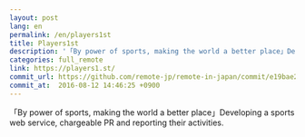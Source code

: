 ```yaml
---
layout: post
lang: en
permalink: /en/players1st
title: Players1st
description: '「By power of sports, making the world a better place」Developing a sports web service, chargeable PR and reporting their activities.'
categories: full_remote
link: https://players1.st/
commit_url: https://github.com/remote-jp/remote-in-japan/commit/e19bae2000cbd705832a6dcf154369ad853503f1
commit_at:  2016-08-12 14:46:25 +0900
---
```


<p>「By power of sports, making the world a better place」Developing a sports web service, chargeable PR and reporting their activities.</p>
